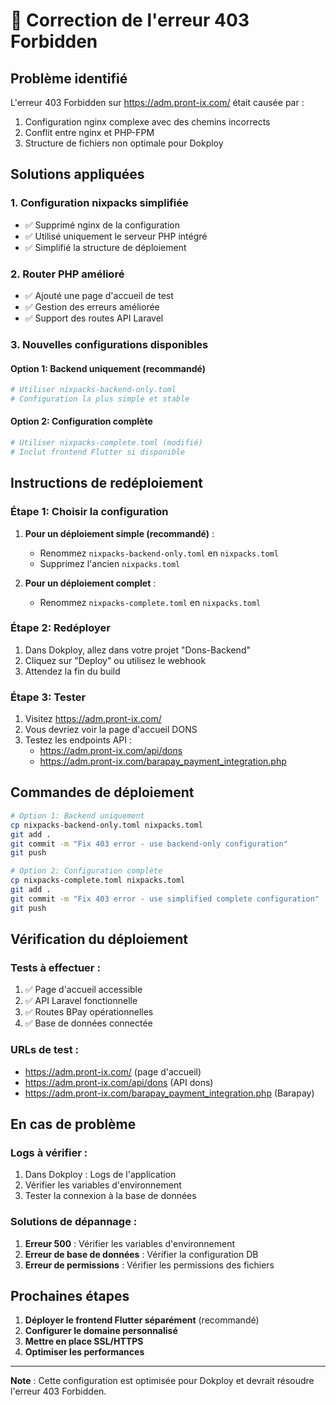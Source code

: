 # 🔧 Correction de l'erreur 403 Forbidden

## Problème identifié
L'erreur 403 Forbidden sur https://adm.pront-ix.com/ était causée par :
1. Configuration nginx complexe avec des chemins incorrects
2. Conflit entre nginx et PHP-FPM
3. Structure de fichiers non optimale pour Dokploy

## Solutions appliquées

### 1. Configuration nixpacks simplifiée
- ✅ Supprimé nginx de la configuration
- ✅ Utilisé uniquement le serveur PHP intégré
- ✅ Simplifié la structure de déploiement

### 2. Router PHP amélioré
- ✅ Ajouté une page d'accueil de test
- ✅ Gestion des erreurs améliorée
- ✅ Support des routes API Laravel

### 3. Nouvelles configurations disponibles

#### Option 1: Backend uniquement (recommandé)
```bash
# Utiliser nixpacks-backend-only.toml
# Configuration la plus simple et stable
```

#### Option 2: Configuration complète
```bash
# Utiliser nixpacks-complete.toml (modifié)
# Inclut frontend Flutter si disponible
```

## Instructions de redéploiement

### Étape 1: Choisir la configuration
1. **Pour un déploiement simple (recommandé)** :
   - Renommez `nixpacks-backend-only.toml` en `nixpacks.toml`
   - Supprimez l'ancien `nixpacks.toml`

2. **Pour un déploiement complet** :
   - Renommez `nixpacks-complete.toml` en `nixpacks.toml`

### Étape 2: Redéployer
1. Dans Dokploy, allez dans votre projet "Dons-Backend"
2. Cliquez sur "Deploy" ou utilisez le webhook
3. Attendez la fin du build

### Étape 3: Tester
1. Visitez https://adm.pront-ix.com/
2. Vous devriez voir la page d'accueil DONS
3. Testez les endpoints API :
   - https://adm.pront-ix.com/api/dons
   - https://adm.pront-ix.com/barapay_payment_integration.php

## Commandes de déploiement

```bash
# Option 1: Backend uniquement
cp nixpacks-backend-only.toml nixpacks.toml
git add .
git commit -m "Fix 403 error - use backend-only configuration"
git push

# Option 2: Configuration complète
cp nixpacks-complete.toml nixpacks.toml
git add .
git commit -m "Fix 403 error - use simplified complete configuration"
git push
```

## Vérification du déploiement

### Tests à effectuer :
1. ✅ Page d'accueil accessible
2. ✅ API Laravel fonctionnelle
3. ✅ Routes BPay opérationnelles
4. ✅ Base de données connectée

### URLs de test :
- https://adm.pront-ix.com/ (page d'accueil)
- https://adm.pront-ix.com/api/dons (API dons)
- https://adm.pront-ix.com/barapay_payment_integration.php (Barapay)

## En cas de problème

### Logs à vérifier :
1. Dans Dokploy : Logs de l'application
2. Vérifier les variables d'environnement
3. Tester la connexion à la base de données

### Solutions de dépannage :
1. **Erreur 500** : Vérifier les variables d'environnement
2. **Erreur de base de données** : Vérifier la configuration DB
3. **Erreur de permissions** : Vérifier les permissions des fichiers

## Prochaines étapes

1. **Déployer le frontend Flutter séparément** (recommandé)
2. **Configurer le domaine personnalisé**
3. **Mettre en place SSL/HTTPS**
4. **Optimiser les performances**

---

**Note** : Cette configuration est optimisée pour Dokploy et devrait résoudre l'erreur 403 Forbidden.
